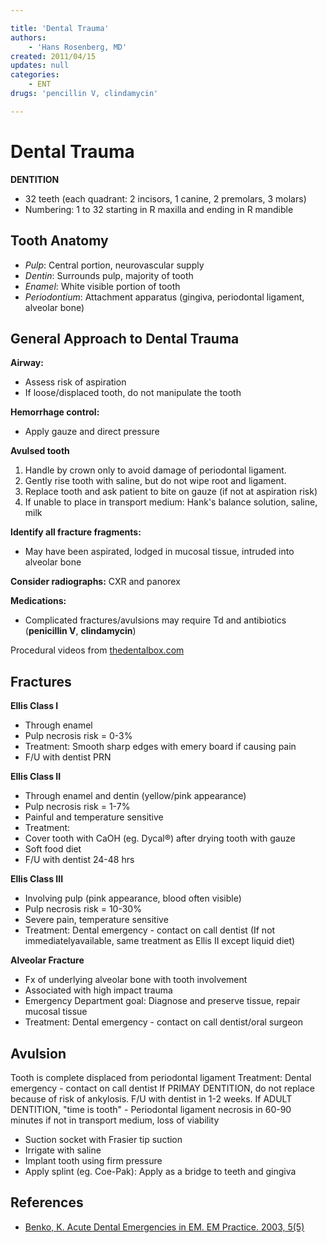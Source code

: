 ```yaml
---

title: 'Dental Trauma'
authors:
    - 'Hans Rosenberg, MD'
created: 2011/04/15
updates: null
categories:
    - ENT
drugs: 'pencillin V, clindamycin'

---
```




# Dental Trauma

**DENTITION**

-   32 teeth (each quadrant: 2 incisors, 1 canine, 2 premolars, 3 molars)
-   Numbering: 1 to 32 starting in R maxilla and ending in R mandible

## Tooth Anatomy

-   *Pulp*: Central portion, neurovascular supply
-   *Dentin*: Surrounds pulp, majority of tooth
-   *Enamel*: White visible portion of tooth
-   *Periodontium*: Attachment apparatus (gingiva, periodontal ligament, alveolar bone)

## General Approach to Dental Trauma

**Airway:** 
- Assess risk of aspiration
- If loose/displaced tooth, do not manipulate the tooth

**Hemorrhage control:** 
- Apply gauze and direct pressure

**Avulsed tooth**
1.  Handle by crown only to avoid damage of periodontal ligament.
2.  Gently rise tooth with saline, but do not wipe root and ligament.
3.  Replace tooth and ask patient to bite on gauze (if not at aspiration risk)
4.  If unable to place in transport medium: Hank's balance solution, saline, milk

**Identify all fracture fragments:** 
- May have been aspirated, lodged in mucosal tissue, intruded into alveolar bone

**Consider radiographs:** CXR and panorex

**Medications:**
- Complicated fractures/avulsions may require Td and antibiotics (**<span drug="class">penicillin V</span>**, **<span drug="class">clindamycin</span>**)

Procedural videos from [thedentalbox.com](http://thedentalbox.com/videos.html)

## Fractures

**Ellis Class I**

-   Through enamel
-   Pulp necrosis risk = 0-3%
-   Treatment: Smooth sharp edges with emery board if causing pain 
-   F/U with dentist PRN

**Ellis Class II**

-   Through enamel and dentin (yellow/pink appearance) 
-   Pulp necrosis risk = 1-7%
-   Painful and temperature sensitive
-   Treatment:  
  - Cover tooth with CaOH (eg. Dycal®) after drying tooth with gauze 
  - Soft food diet
-   F/U with dentist 24-48 hrs

**Ellis Class III** 

-   Involving pulp (pink appearance, blood often visible) 
-   Pulp necrosis risk = 10-30%
-   Severe pain, temperature sensitive
-   Treatment: Dental emergency - contact on call dentist (If not immediatelyavailable, same treatment as Ellis II except liquid diet)

**Alveolar Fracture**

-   Fx of underlying alveolar bone with tooth involvement
-   Associated with high impact trauma
-   Emergency Department goal: Diagnose and preserve tissue, repair mucosal tissue 
-   Treatment: Dental emergency - contact on call dentist/oral surgeon 

## Avulsion

Tooth is complete displaced from periodontal ligament
Treatment: Dental emergency - contact on call dentist
If PRIMAY DENTITION, do not replace because of risk of ankylosis. F/U with dentist in 1-2 weeks.
If ADULT DENTITION, "time is tooth" - Periodontal ligament necrosis in 60-90 minutes if not in transport medium, loss of viability
- Suction socket with Frasier tip suction
- Irrigate with saline
- Implant tooth using firm pressure
- Apply splint (eg. Coe-Pak): Apply as a bridge to teeth and gingiva

## References

-   [Benko, K. Acute Dental Emergencies in EM. EM Practice. 2003, 5(5)](http://www.ebmedicine.net/topics.php?paction=showTopicSeg&topic_id=32&seg_id=566)
